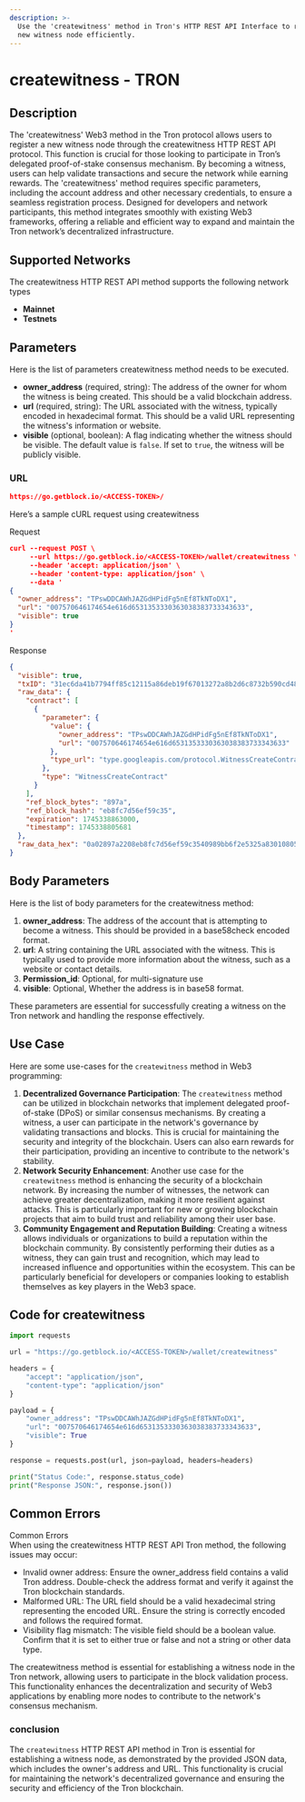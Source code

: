 ```yaml
---
description: >-
  Use the 'createwitness' method in Tron's HTTP REST API Interface to register a
  new witness node efficiently.
---
```


# createwitness - TRON

## Description

The 'createwitness' Web3 method in the Tron protocol allows users to register a new witness node through the createwitness HTTP REST API protocol. This function is crucial for those looking to participate in Tron’s delegated proof-of-stake consensus mechanism. By becoming a witness, users can help validate transactions and secure the network while earning rewards. The 'createwitness' method requires specific parameters, including the account address and other necessary credentials, to ensure a seamless registration process. Designed for developers and network participants, this method integrates smoothly with existing Web3 frameworks, offering a reliable and efficient way to expand and maintain the Tron network’s decentralized infrastructure.

## Supported Networks

The createwitness HTTP REST API method supports the following network types

* **Mainnet**
* **Testnets**

## Parameters

Here is the list of parameters createwitness method needs to be executed.

* **owner\_address** (required, string): The address of the owner for whom the witness is being created. This should be a valid blockchain address.
* **url** (required, string): The URL associated with the witness, typically encoded in hexadecimal format. This should be a valid URL representing the witness's information or website.
* **visible** (optional, boolean): A flag indicating whether the witness should be visible. The default value is `false`. If set to `true`, the witness will be publicly visible.

### URL

```json
https://go.getblock.io/<ACCESS-TOKEN>/
```

Here’s a sample cURL request using createwitness

Request

```json
curl --request POST \
     --url https://go.getblock.io/<ACCESS-TOKEN>/wallet/createwitness \
     --header 'accept: application/json' \
     --header 'content-type: application/json' \
     --data '
{
  "owner_address": "TPswDDCAWhJAZGdHPidFg5nEf8TkNToDX1",
  "url": "007570646174654e616d6531353330363038383733343633",
  "visible": true
}
'
```

Response

```json
{
  "visible": true,
  "txID": "31ec6da41b7794ff85c12115a86deb19f67013272a8b2d6c8732b590cd48a08a",
  "raw_data": {
    "contract": [
      {
        "parameter": {
          "value": {
            "owner_address": "TPswDDCAWhJAZGdHPidFg5nEf8TkNToDX1",
            "url": "007570646174654e616d6531353330363038383733343633"
          },
          "type_url": "type.googleapis.com/protocol.WitnessCreateContract"
        },
        "type": "WitnessCreateContract"
      }
    ],
    "ref_block_bytes": "897a",
    "ref_block_hash": "eb8fc7d56ef59c35",
    "expiration": 1745338863000,
    "timestamp": 1745338805681
  },
  "raw_data_hex": "0a02897a2208eb8fc7d56ef59c3540989bb6f2e5325a83010805127f0a32747970652e676f6f676c65617069732e636f6d2f70726f746f636f6c2e5769746e657373437265617465436f6e747261637412490a154198927ffb9f554dc4a453c64b2e553a02d6df514b123030303735373036343631373436353465363136643635333133353333333033363330333833383337333333343336333370b1dbb2f2e532"
}
```

## Body Parameters

Here is the list of body parameters for the createwitness method:

1. **owner\_address**: The address of the account that is attempting to become a witness. This should be provided in a base58check encoded format.
2. **url**: A string containing the URL associated with the witness. This is typically used to provide more information about the witness, such as a website or contact details.
3. **Permission\_id**: Optional, for multi-signature use
4. **visible**: Optional, Whether the address is in base58 format.

These parameters are essential for successfully creating a witness on the Tron network and handling the response effectively.

## Use Case

Here are some use-cases for the `createwitness` method in Web3 programming:

1. **Decentralized Governance Participation**: The `createwitness` method can be utilized in blockchain networks that implement delegated proof-of-stake (DPoS) or similar consensus mechanisms. By creating a witness, a user can participate in the network's governance by validating transactions and blocks. This is crucial for maintaining the security and integrity of the blockchain. Users can also earn rewards for their participation, providing an incentive to contribute to the network's stability.
2. **Network Security Enhancement**: Another use case for the `createwitness` method is enhancing the security of a blockchain network. By increasing the number of witnesses, the network can achieve greater decentralization, making it more resilient against attacks. This is particularly important for new or growing blockchain projects that aim to build trust and reliability among their user base.
3. **Community Engagement and Reputation Building**: Creating a witness allows individuals or organizations to build a reputation within the blockchain community. By consistently performing their duties as a witness, they can gain trust and recognition, which may lead to increased influence and opportunities within the ecosystem. This can be particularly beneficial for developers or companies looking to establish themselves as key players in the Web3 space.

## Code for createwitness

```python
import requests

url = "https://go.getblock.io/<ACCESS-TOKEN>/wallet/createwitness"

headers = {
    "accept": "application/json",
    "content-type": "application/json"
}

payload = {
    "owner_address": "TPswDDCAWhJAZGdHPidFg5nEf8TkNToDX1",
    "url": "007570646174654e616d6531353330363038383733343633",
    "visible": True
}

response = requests.post(url, json=payload, headers=headers)

print("Status Code:", response.status_code)
print("Response JSON:", response.json())
```

## Common Errors

Common Errors\
When using the createwitness HTTP REST API Tron method, the following issues may occur:

* Invalid owner address: Ensure the owner\_address field contains a valid Tron address. Double-check the address format and verify it against the Tron blockchain standards.
* Malformed URL: The URL field should be a valid hexadecimal string representing the encoded URL. Ensure the string is correctly encoded and follows the required format.
* Visibility flag mismatch: The visible field should be a boolean value. Confirm that it is set to either true or false and not a string or other data type.

The createwitness method is essential for establishing a witness node in the Tron network, allowing users to participate in the block validation process. This functionality enhances the decentralization and security of Web3 applications by enabling more nodes to contribute to the network's consensus mechanism.

### conclusion

The `createwitness` HTTP REST API method in Tron is essential for establishing a witness node, as demonstrated by the provided JSON data, which includes the owner's address and URL. This functionality is crucial for maintaining the network's decentralized governance and ensuring the security and efficiency of the Tron blockchain.
